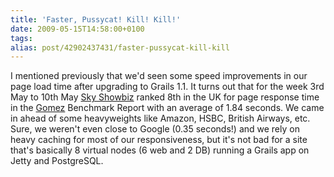 ```yaml
---
title: 'Faster, Pussycat! Kill! Kill!'
date: 2009-05-15T14:58:00+0100
tags: 
alias: post/42902437431/faster-pussycat-kill-kill
---
```


I mentioned previously that we'd seen some speed improvements in our page load time after upgrading to Grails 1.1. It turns out that for the week 3rd May to 10th May [Sky Showbiz][1] ranked 8th in the UK for page response time in the [Gomez][2] Benchmark Report with an average of 1.84 seconds. We came in ahead of some heavyweights like Amazon, HSBC, British Airways, etc. Sure, we weren't even close to Google (0.35 seconds!) and we rely on heavy caching for most of our responsiveness, but it's not bad for a site that's basically 8 virtual nodes (6 web and 2 DB) running a Grails app on Jetty and PostgreSQL.

[1]: http://showbiz.sky.com/
[2]: http://www.gomez.com/

